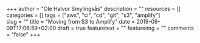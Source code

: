 +++
author = "Ole Halvor Smylingsås"
description = ""
resources = []
categories = []
tags = ["aws", "ci", "cd", "git", "s3", "amplify"]     
slug = ""
title = "Moving from S3 to Amplify"
date = 2019-09-09T17:06:59+02:00
draft = true
featuretext = ""
featureimg = ""
comments = "false"
+++